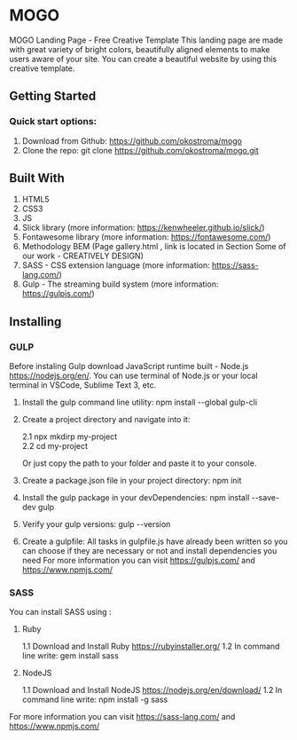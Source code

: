 # MOGO

MOGO Landing Page - Free Creative Template
This landing page are made with great variety of bright colors, beautifully aligned elements to make users aware of your site.
You can create a beautiful website by using this creative template.

## Getting Started

### Quick start options:
1. Download from Github: https://github.com/okostroma/mogo
2. Clone the repo: git clone https://github.com/okostroma/mogo.git


## Built With

1. HTML5
2. CSS3
3. JS
4. Slick library (more information: https://kenwheeler.github.io/slick/)
5. Fontawesome library (more information: https://fontawesome.com/)
6. Methodology BEM (Page gallery.html , link is located in Section Some of our work - CREATIVELY DESIGN)
7. SASS - CSS extension language (more information: https://sass-lang.com/)
8. Gulp - The streaming build system (more information: https://gulpjs.com/)

## Installing

### GULP

Before instaling Gulp download JavaScript runtime built - Node.js https://nodejs.org/en/. You can use terminal of Node.js or your local terminal in VSCode, Sublime Text 3, etc.
1. Install the gulp command line utility:
   npm install --global gulp-cli
2. Create a project directory and navigate into it:

   2.1 npx mkdirp my-project  
   2.2 cd my-project
  
   Or just copy the path to your folder and paste it to your console. 
  
3. Create a package.json file in your project directory:
  npm init
4. Install the gulp package in your devDependencies:
  npm install --save-dev gulp  
5. Verify your gulp versions:
  gulp --version
6. Create a gulpfile:
   All tasks in gulpfile.js have already been written so you can choose if they are necessary or not and install dependencies you need
   For more information you can visit https://gulpjs.com/ and https://www.npmjs.com/ 
   
 ### SASS
 
 You can install SASS using :
 1. Ruby
 
    1.1 Download and Install Ruby https://rubyinstaller.org/
    1.2 In command line write: gem install sass
	 
 2. NodeJS
 
    1.1 Download and Install NodeJS https://nodejs.org/en/download/
    1.2 In command line write: npm install -g sass
	 
For more information you can visit https://sass-lang.com/ and https://www.npmjs.com/
 
 
 
